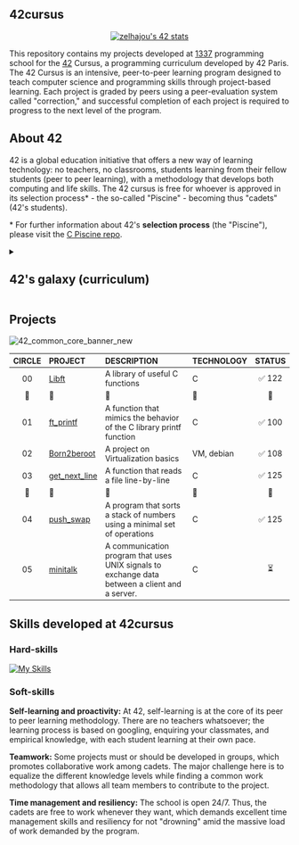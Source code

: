 ## 42cursus

<div align="center">
	
<!-- [![zelhajou's 42 stats](https://badge.mediaplus.ma/binary/zelhajou)](https://github.com/oakoudad/badge42) -->
[![zelhajou's 42 stats](https://badge.mediaplus.ma/binary/zelhajou)](https://github.com/oakoudad/badge42)
</div>

This repository contains my projects developed at <a href="https://1337.ma/en/">1337</a> programming school for the <a href="https://42.fr/en/homepage/">42</a> Cursus, a programming curriculum developed by 42 Paris. The 42 Cursus is an intensive, peer-to-peer learning program designed to teach computer science and programming skills through project-based learning. Each project is graded by peers using a peer-evaluation system called "correction," and successful completion of each project is required to progress to the next level of the program.

<h2> About 42 </h2>

42 is a global education initiative that offers a new way of learning technology:
no teachers, no classrooms, students learning from their fellow students (peer to peer learning), with a methodology that develops both computing and life skills. The 42 cursus is free for whoever is approved in its selection process* - the so-called "Piscine" - becoming thus "cadets" (42's students).

\* For further information about 42's **selection process** (the "Piscine"), please visit the [C Piscine repo](https://github.com/zakelh6/42Piscine-C).


<details>
<summary>
<h2>42's galaxy (curriculum)</h2>
</summary>

**42cursus** comprises two groups of projects: the first one being known as _"inner circle"_ and the second one, _"outer treks"_ - due to the **Holy Graph** layout (see image below).

The **inner circle** is the basic curriculum, with all projects being mandatory to attain level 7 - which is the minimum level required for activities such as internships and interchange.

The **outer treks** is a collection of diverse project trails in subjects ranging from operational systems to web development which allows cadets to specialize on whatever subject they prefer.

![42's galaxy](img/holygraph.png)

The table below presents the cursus curriculum in the chronological order in which it was (or is to be) completed by me - projects order and corresponding attained level may vary among students.

</details>

## Projects
![42_common_core_banner_new](https://github.com/zelhajou/42-cursus/assets/39954629/34f5a1f4-1c06-4e0e-a731-33f31e6f09f5)

|CIRCLE	|PROJECT	| DESCRIPTION |TECHNOLOGY	|STATUS	|
|:-:	|:--		|:--	|:--				|:-:	|
|00	|[Libft](https://github.com/zelhajou/libft)| A library of useful C functions	|C	|✅ 122 	|
|:dizzy:|	:dizzy:	|	:dizzy:	|	:dizzy:	|:dizzy:	|:dizzy:	|
|01	|[ft_printf](https://github.com/zelhajou/ft_printf)|A function that mimics the behavior of the C library printf function|C|✅  100 |
|02	|[Born2beroot](https://github.com/zelhajou/Born2beRoot)| A project on Virtualization basics 	|VM, debian|✅  108|
|03	|[get_next_line](https://github.com/zelhajou/get_next_line)| A function that reads a file line-by-line 	|C|✅  125|
|:dizzy:|	:dizzy:	|	:dizzy:	|	:dizzy:	|:dizzy:	|:dizzy:|
|04	|[push_swap](https://github.com/zelhajou/push_swap)| A program that sorts a stack of numbers using a minimal set of operations |C|✅ 125|
|05	|[minitalk](https://github.com/zelhajou/minitalk)| A communication program that uses UNIX signals to exchange data between a client and a server. |C| ⏳|

## Skills developed at 42cursus

### Hard-skills

[![My Skills](https://skillicons.dev/icons?i=c,linux,bash,git,vim,vscode,md)](https://skillicons.dev)

### Soft-skills

**Self-learning and proactivity:** At 42, self-learning is at the core of its peer to peer learning methodology. There are no teachers whatsoever; the learning process is based on googling, enquiring your classmates, and empirical knowledge, with each student learning at their own pace.

**Teamwork:** Some projects must or should be developed in groups, which promotes collaborative work among cadets. The major challenge here is to equalize the different knowledge levels while finding a common work methodology that allows all team members to contribute to the project.

**Time management and resiliency:** The school is open 24/7. Thus, the cadets are free to work whenever they want, which demands excellent time management skills and resiliency for not "drowning" amid the massive load of work demanded by the program.
